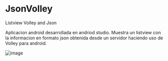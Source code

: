 # JsonVolley
Listview Volley and Json

Aplicacion android desarrollada en andriod studio. Muestra un listview con la informacion en formato json obtenida desde un servidor
haciendo uso de Volley para android.

![image](https://user-images.githubusercontent.com/29106855/34533651-2b99fa46-f089-11e7-913a-1bd3d2be897c.png)

